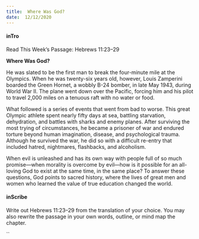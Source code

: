 ```yaml
---
title:  Where Was God?
date:  12/12/2020
---
```


#### inTro

Read This Week’s Passage: Hebrews 11:23–29

**Where Was God?**

He was slated to be the first man to break the four-minute mile at the Olympics. When he was twenty-six years old, however, Louis Zamperini boarded the Green Hornet, a wobbly B-24 bomber, in late May 1943, during World War II. The plane went down over the Pacific, forcing him and his pilot to travel 2,000 miles on a tenuous raft with no water or food.

What followed is a series of events that went from bad to worse. This great Olympic athlete spent nearly fifty days at sea, battling starvation, dehydration, and battles with sharks and enemy planes. After surviving the most trying of circumstances, he became a prisoner of war and endured torture beyond human imagination, disease, and psychological trauma. Although he survived the war, he did so with a difficult re-entry that included hatred, nightmares, flashbacks, and alcoholism.

When evil is unleashed and has its own way with people full of so much promise—when morality is overcome by evil—how is it possible for an all-loving God to exist at the same time, in the same place? To answer these questions, God points to sacred history, where the lives of great men and women who learned the value of true education changed the world.

#### inScribe

Write out Hebrews 11:23–29 from the translation of your choice. You may also rewrite the passage in your own words, outline, or mind map the chapter.

``